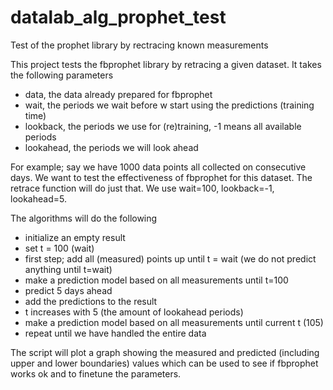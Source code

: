 # datalab_alg_prophet_test
Test of the prophet library by rectracing known measurements

This project tests the fbprophet library by retracing a given dataset. It takes the following parameters

* data, the data already prepared for fbprophet
* wait, the periods we wait before w start using the predictions (training time)
* lookback, the periods we use for (re)training, -1 means all available periods
* lookahead, the periods we will look ahead

For example; say we have 1000 data points all collected on consecutive days. We want to test the effectiveness of 
fbprophet for this dataset. The retrace function will do just that. We use wait=100, lookback=-1, lookahead=5.

The algorithms will do the following

* initialize an empty result 
* set t = 100 (wait)
* first step; add all (measured) points up until t = wait (we do not predict anything until t=wait)
* make a prediction model based on all measurements until t=100
* predict 5 days ahead
* add the predictions to the result
* t increases with 5 (the amount of lookahead periods)
* make a prediction model based on all measurements until current t (105)
* repeat until we have handled the entire data

The script will plot a graph showing the measured and predicted (including upper and lower boundaries) values which can be used to see if fbprophet works ok and to finetune the parameters.



